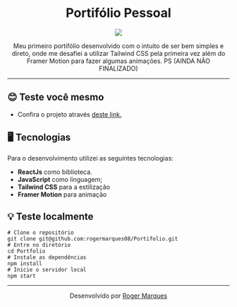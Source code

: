 <div align='center'>
  <h1>Portifólio Pessoal</h1>
  <img src="https://i.ibb.co/6wbKg1w/Captura-de-tela-de-2023-04-07-11-17-47.png"/>
  <p>Meu primeiro portifólio desenvolvido com o intuito de ser bem simples e direto, onde me desafiei a utilizar Tailwind CSS pela primeira vez além do Framer Motion para fazer algumas animações. PS (AINDA NÃO FINALIZADO)</p>
</div>
<hr />

## :blush:  Teste você mesmo
- Confira o projeto através <a href="https://portifolio-mu-eight.vercel.app/">deste link.<a/> 

## :desktop_computer:  Tecnologias
Para o desenvolvimento utilizei as seguintes tecnologias: 
- **ReactJs** como biblioteca.
- **JavaScript** como linguagem;
- **Tailwind CSS** para a estilização
- **Framer Motion** para animação

## :bulb: Teste localmente
```
# Clone o repositório
git clone git@github.com:rogermarques08/Portifolio.git
# Entre no diretório
cd Portfolio
# Instale as dependências
npm install
# Inicie o servidor local
npm start
```

<hr />

<div align='center'>
 Desenvolvido por
  <a href="https://github.com/rogermarques08">Roger Marques<a/>
 
</div>
 
